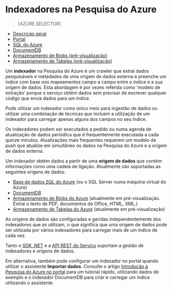 <properties
    pageTitle="Indexadores na Pesquisa do Azure | Microsoft Azure | Serviço de pesquisa em nuvem alojado"
    description="Pesquise a base de dados SQL do Azure, o DocumentDB ou o armazenamento do Azure para extrair dados pesquisáveis e preencher um índice de Pesquisa do Azure."
    services="search"
    documentationCenter=""
    authors="HeidiSteen"
    manager="mblythe"
    editor=""
    tags="azure-portal"/>

<tags
    ms.service="search"
    ms.devlang="na"
    ms.workload="search"
    ms.topic="get-started-article"
    ms.tgt_pltfrm="na"
    ms.date="04/14/2016"
    ms.author="heidist"/>

# Indexadores na Pesquisa do Azure
> [AZURE.SELECTOR]
- [Descrição geral](search-indexer-overview.md)
- [Portal](search-import-data-portal.md)
- [SQL do Azure](search-howto-connecting-azure-sql-database-to-azure-search-using-indexers-2015-02-28.md)
- [DocumentDB](../documentdb/documentdb-search-indexer.md)
- [Armazenamento de Blobs (pré-visualização)](search-howto-indexing-azure-blob-storage.md)
- [Armazenamento de Tabelas (pré-visualização)](search-howto-indexing-azure-tables.md)

Um **indexador** na Pesquisa do Azure é um crawler que extrai dados pesquisáveis e metadados de uma origem de dados externa e preenche um índice com base nos mapeamentos campo a campo entre o índice e a sua origem de dados. Esta abordagem é por vezes referida como 'modelo de extração' porque o serviço obtém dados sem precisar de escrever qualquer código que envia dados para um índice.

Pode utilizar um indexador como único meio para ingestão de dados ou utilizar uma combinação de técnicas que incluem a utilização de um indexador para carregar apenas alguns dos campos no seu índice.

Os indexadores podem ser executados a pedido ou numa agenda de atualização de dados periódica que é frequentemente executada a cada quinze minutos. Atualizações mais frequentes requerem um modelo de push que atualize em simultâneo os dados na Pesquisa do Azure e a origem de dados externa.

Um indexador obtém dados a partir de uma **origem de dados** que contém informações como uma cadeia de ligação. Atualmente são suportadas as seguintes origens de dados:

- [Base de dados SQL do Azure](search-howto-connecting-azure-sql-database-to-azure-search-using-indexers-2015-02-28.md) (ou o SQL Server numa máquina virtual do Azure)
- [DocumentDB](../documentdb/documentdb-search-indexer.md)
- [Armazenamento de Blobs do Azure](search-howto-indexing-azure-blob-storage.md) (atualmente em pré-visualização. Extrai o texto de PDF, documentos do Office, HTML, XML.)
- [Armazenamento de Tabelas do Azure](search-howto-indexing-azure-tables.md) (atualmente em pré-visualização)

As origens de dados são configuradas e geridas independentemente dos indexadores que as utilizam, o que significa que uma origem de dados pode ser utilizada por vários indexadores para carregar mais de um índice de cada vez. 

Tanto o [SDK .NET](https://msdn.microsoft.com/library/azure/microsoft.azure.search.iindexersoperations.aspx) e a [API REST do Serviço](https://msdn.microsoft.com/library/azure/dn946891.aspx) suportam a gestão de indexadores e origens de dados. 

Em alternativa, também pode configurar um indexador no portal quando utilizar o assistente **Importar dados**. Consulte o artigo [Introdução à Pesquisa do Azure no portal](search-get-started-portal) para um tutorial rápido, utilizando dados de exemplo e o indexador DocumentDB para criar e carregar um índice utilizando o assistente.






<!--HONumber=Jun16_HO2-->


